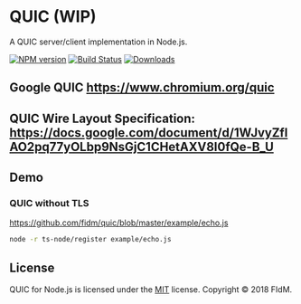 # QUIC (WIP)

A QUIC server/client implementation in Node.js.

[![NPM version][npm-image]][npm-url]
[![Build Status][travis-image]][travis-url]
[![Downloads][downloads-image]][downloads-url]

## Google QUIC https://www.chromium.org/quic

## QUIC Wire Layout Specification: https://docs.google.com/document/d/1WJvyZflAO2pq77yOLbp9NsGjC1CHetAXV8I0fQe-B_U

## Demo

### QUIC without TLS

https://github.com/fidm/quic/blob/master/example/echo.js

```sh
node -r ts-node/register example/echo.js
```

## License

QUIC for Node.js is licensed under the [MIT](https://github.com/fidm/quic/blob/master/LICENSE) license.
Copyright &copy; 2018 FIdM.

[npm-url]: https://npmjs.org/package/quic
[npm-image]: http://img.shields.io/npm/v/quic.svg

[travis-url]: https://travis-ci.org/fidm/quic
[travis-image]: http://img.shields.io/travis/fidm/quic.svg

[downloads-url]: https://npmjs.org/package/quic
[downloads-image]: http://img.shields.io/npm/dm/quic.svg?style=flat-square
